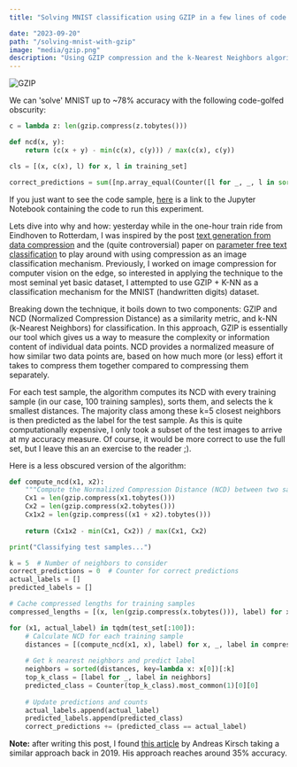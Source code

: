```yaml
---
title: "Solving MNIST classification using GZIP in a few lines of code."

date: "2023-09-20"
path: "/solving-mnist-with-gzip"
image: "media/gzip.png"
description: "Using GZIP compression and the k-Nearest Neighbors algorithm, we explore an innovative approach to classifying the MNIST dataset with about 78% accuracy"
---
```


![GZIP](media/gzip.png)

We can 'solve' MNIST up to ~78% accuracy with the following code-golfed obscurity:

```python
c = lambda z: len(gzip.compress(z.tobytes()))

def ncd(x, y):
    return (c(x + y) - min(c(x), c(y))) / max(c(x), c(y))

cls = [(x, c(x), l) for x, l in training_set]

correct_predictions = sum([np.array_equal(Counter([l for _, _, l in sorted([(ncd(x1, x), x, l) for x, _, l in cls], key=lambda t: t[0])[:5]]).most_common(1)[0][0], label) for x1, label in test_set])
```

If you just want to see the code sample, [here](https://github.com/Jakob-98/mono/blob/main/python/gzip_mnist/mnist_gzip.ipynb) is a link to the Jupyter Notebook containing the code to run this experiment.

Lets dive into why and how: yesterday while in the one-hour train ride from Eindhoven to Rotterdam, I was inspired by the post [text generation from data compression](http://pepijndevos.nl/2023/07/15/chatlmza.html) and the (quite controversial) paper on [parameter free text classification](https://aclanthology.org/2023.findings-acl.426/) to play around with using compression as an image classification mechanism. Previously, I worked on image compression for computer vision on the edge, so interested in applying the technique to the most seminal yet basic dataset, I attempted to use GZIP + K-NN as a classification mechanism for the MNIST (handwritten digits) dataset.

Breaking down the technique, it boils down to two components: GZIP and NCD (Normalized Compression Distance) as a similarity metric, and k-NN (k-Nearest Neighbors) for classification. In this approach, GZIP is essentially our tool which gives us a way to measure the complexity or information content of individual data points. NCD provides a normalized measure of how similar two data points are, based on how much more (or less) effort it takes to compress them together compared to compressing them separately.

For each test sample, the algorithm computes its NCD with every training sample (in our case, 100 training samples), sorts them, and selects the k smallest distances. The majority class among these k=5 closest neighbors is then predicted as the label for the test sample. As this is quite computationally expensive, I only took a subset of the test images to arrive at my accuracy measure. Of course, it would be more correct to use the full set, but I leave this an an exercise to the reader ;).

Here is a less obscured version of the algorithm:
```python
def compute_ncd(x1, x2):
    """Compute the Normalized Compression Distance (NCD) between two samples."""
    Cx1 = len(gzip.compress(x1.tobytes()))
    Cx2 = len(gzip.compress(x2.tobytes()))
    Cx1x2 = len(gzip.compress((x1 + x2).tobytes()))
    
    return (Cx1x2 - min(Cx1, Cx2)) / max(Cx1, Cx2)

print("Classifying test samples...")

k = 5  # Number of neighbors to consider
correct_predictions = 0  # Counter for correct predictions
actual_labels = []
predicted_labels = []

# Cache compressed lengths for training samples
compressed_lengths = [(x, len(gzip.compress(x.tobytes())), label) for x, label in training_set]

for (x1, actual_label) in tqdm(test_set[:100]):
    # Calculate NCD for each training sample
    distances = [(compute_ncd(x1, x), label) for x, _, label in compressed_lengths]
    
    # Get k nearest neighbors and predict label
    neighbors = sorted(distances, key=lambda x: x[0])[:k]
    top_k_class = [label for _, label in neighbors]
    predicted_class = Counter(top_k_class).most_common(1)[0][0]
    
    # Update predictions and counts
    actual_labels.append(actual_label)
    predicted_labels.append(predicted_class)
    correct_predictions += (predicted_class == actual_label)
```


**Note:** after writing this post, I found [this article](https://www.blackhc.net/blog/2019/mnist-by-zip/) by Andreas Kirsch taking a similar approach back in 2019. His approach reaches around 35% accuracy.
